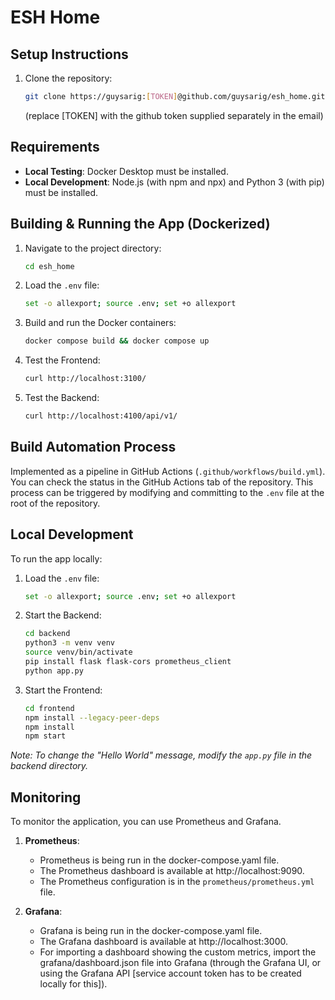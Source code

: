 # ESH Home

## Setup Instructions

1. Clone the repository:
   ```bash
   git clone https://guysarig:[TOKEN]@github.com/guysarig/esh_home.git
   ```
   (replace [TOKEN] with the github token supplied separately in the email)

## Requirements

- **Local Testing**: Docker Desktop must be installed.
- **Local Development**: Node.js (with npm and npx) and Python 3 (with pip) must be installed.

## Building & Running the App (Dockerized)

1. Navigate to the project directory:
   ```bash
   cd esh_home
   ```
2. Load the `.env` file:
   ```bash  
   set -o allexport; source .env; set +o allexport
   ```
3. Build and run the Docker containers:
   ```bash
   docker compose build && docker compose up
   ```
3. Test the Frontend:
   ```bash
   curl http://localhost:3100/
   ```
4. Test the Backend:
   ```bash
   curl http://localhost:4100/api/v1/
   ```

## Build Automation Process

Implemented as a pipeline in GitHub Actions (`.github/workflows/build.yml`). You can check the status in the GitHub Actions tab of the repository. This process can be triggered by modifying and committing to the `.env` file at the root of the repository.

## Local Development

To run the app locally:

1. Load the `.env` file:
   ```bash
   set -o allexport; source .env; set +o allexport
   ```
2. Start the Backend:
   ```bash
   cd backend
   python3 -m venv venv
   source venv/bin/activate
   pip install flask flask-cors prometheus_client
   python app.py
   ```
3. Start the Frontend:
   ```bash
   cd frontend
   npm install --legacy-peer-deps
   npm install
   npm start
   ```

*Note: To change the "Hello World" message, modify the `app.py` file in the backend directory.*

## Monitoring

To monitor the application, you can use Prometheus and Grafana.

1. **Prometheus**: 
   - Prometheus is being run in the docker-compose.yaml file.
   - The Prometheus dashboard is available at http://localhost:9090.
   - The Prometheus configuration is in the `prometheus/prometheus.yml` file.


2. **Grafana**:
   - Grafana is being run in the docker-compose.yaml file.
   - The Grafana dashboard is available at http://localhost:3000.
   - For importing a dashboard showing the custom metrics, import the grafana/dashboard.json file into Grafana (through the Grafana UI, or using the Grafana API [service account token has to be created locally for this]).